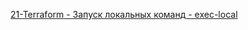 [21-Terraform - Запуск локальных команд - exec-local
](https://www.youtube.com/watch?v=iidTE6GICRo&list=PLg5SS_4L6LYujWDTYb-Zbofdl44Jxb2l8&index=25)